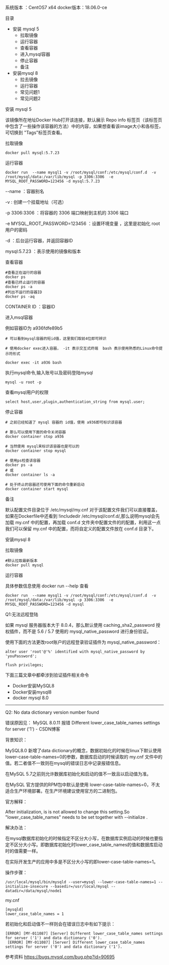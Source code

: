 系统版本 ：CentOS7 x64
docker版本：18.06.0-ce

目录

- 安装 mysql 5
  - 拉取镜像
  - 运行容器
  - 查看容器
  - 进入mysql容器
  - 停止容器
  - 备注
- 安装mysql 8
  - 拉去镜像
  - 运行容器
  - 常见问题1
  - 常见问题2
    

安装 mysql 5

该镜像所在地址Docker Hub打开该连接，默认展示 Repo info 标签页（该标签页中包含了一些操作该容器的方法）中的内容，如果想查看该image大小和各标签，可切换到 "Tags"标签页查看。 

拉取镜像

    docker pull mysql:5.7.23

运行容器

    docker run  --name mysql1 -v /root/mysql/conf:/etc/mysql/conf.d  -v /root/mysql/data:/var/lib/mysql -p 3306:3306  -e MYSQL_ROOT_PASSWORD=123456 -d mysql:5.7.23

--name ：容器别名

-v  : 创建一个挂载地址（可选）

-p 3306:3306 ：将容器的 3306 端口映射到主机的 3306 端口

-e MYSQL_ROOT_PASSWORD=123456 ：设置环境变量 ，这里是初始化 root 用户的密码 

-d ：后台运行容器，并返回容器ID

mysql:5.7.23 ：表示使用的镜像和版本

查看容器

    #查看正在运行的容器
    docker ps
    #查看已终止运行的容器
    docker ps -a
    #列出不运行的容器ID
    docker ps -aq

CONTAINER ID ：容器ID

进入msql容器

例如容器ID为	 a936fdfe89b5 

    # 可以看到mysql容器的短id值，这里我们取前4位即可辨识
    
    # 使用docker exec进入容器， -it 表示交互式终端  bash 表示使用熟悉的Linux命令提示符形式
    
    docker exec -it a936 bash

执行mysql命令,输入账号以及密码登陆mysql

    mysql -u root -p

查看mysql用户的权限

    select host,user,plugin,authentication_string from mysql.user;

停止容器

    # 之前已经知道了 mysql 容器的 id值，使用 a936即可标识该容器
    
    # 那么可以使用下面的命令关闭容器
    docker container stop a936
    
    # 当然使用 mysql来标识该容器也是可以的
    docker container stop mysql
    
    # 使用ps检查该容器
    docker ps -a
    # 或 
    docker container ls -a
    
    # 处于终止的容器还可使用下面的命令重新启动
    docker container start mysql

备注

默认配置文件目录位于 /etc/mysql/my.cnf  对于该配置文件我们可以直接覆盖，如果在Dockerfile中还看到 !includedir /etc/mysql/conf.d/,那么说明mysql会先加载 my.cnf 中的配置，再加载  conf.d 文件夹中配置文件的的配置，利用这一点我们可以保留 my.cnf 中的配置，而将自定义的配置文件放在 conf.d 目录下。

安装mysql 8

拉取镜像

    #默认拉取最新版本
    docker pull mysql

运行容器

具体参数信息使用 docker run --help 查看

    docker run  --name mysql1 -v /root/mysql/conf:/etc/mysql/conf.d  -v /root/mysql/data:/var/lib/mysql -p 3306:3306  -e MYSQL_ROOT_PASSWORD=123456 -d mysql

Q1:无法远程登陆

如果 mysql 服务器版本大于 8.0.4，那么默认使用 caching_sha2_password 授权插件，而不是 5.6 / 5.7 使用的 mysql_native_password 进行身份验证。 

使用下面的方法更改root账户的远程登录验证插件为 mysql_native_password： 

    alter user 'root'@'%' identified with mysql_native_password by 'youPassword';
    
    flush privileges;

下面三篇文章中都牵涉到验证插件相关命令 

- Docker安装MySQL8 
- Docker安装mysql8 
- docker mysql 8.0 
  

---



Q2: No data dictionary version number found

错误原因见： MySQL 8.0.11 报错 Different lower_case_table_names settings for server ('1') - CSDN博客 

 背景知识：

MySQL8.0  新增了data dictionary的概念，数据初始化的时候在linux下默认使用lower-case-table-names=0的参数，数据库启动的时候读取的 my.cnf 文件中的值。若二者值不一致则在mysql的错误日志中记录报错信息。

在MySQL 5.7之前则允许数据库初始化和启动的值不一致且以启动值为准。

 在MySQL 官方提供的RPM包中默认是使用 lower-case-table-names=0，不太适合生产环境部署。在生产环境建议使用官方的二进制包。

官方解释：

After initialization, is is not allowed to change this setting.So "lower_case_table_names" needs to be set together with --initialize .

解决办法：

在mysql数据库初始化的时候指定不区分大小写，在数据库实例启动的时候也要指定不区分大小写。即数据库初始化时lower_case_table_names的值和数据库启动时的值需要一样。

在实际开发生产的应用中多是不区分大小写的即lower-case-table-names=1。

 操作步骤： 

    /usr/local/mysql/bin/mysqld --user=mysql --lower-case-table-names=1 --initialize-insecure --basedir=/usr/local/mysql --datadir=/data/mysql/node1

my.cnf

    [mysqld]
    lower_case_table_names = 1

若初始化和启动值不一样则会在错误日志中有如下提示： 

    [ERROR] [MY-011087] [Server] Different lower_case_table_names settings for server ('1') and data dictionary ('0').
     [ERROR] [MY-011087] [Server] Different lower_case_table_names settings for server ('0') and data dictionary ('1').

参考资料 https://bugs.mysql.com/bug.php?id=90695 

 

 

 

 

 

 










